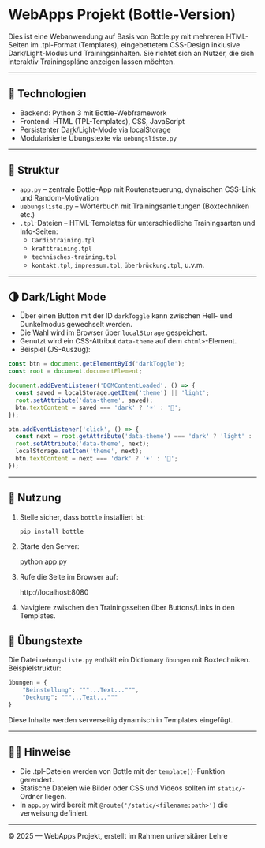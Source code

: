 
# WebApps Projekt (Bottle-Version)

Dies ist eine Webanwendung auf Basis von Bottle.py mit mehreren HTML-Seiten im .tpl-Format (Templates), eingebettetem CSS-Design inklusive Dark/Light-Modus und Trainingsinhalten. Sie richtet sich an Nutzer, die sich interaktiv Trainingspläne anzeigen lassen möchten.

---

## 🔧 Technologien

- Backend: Python 3 mit Bottle-Webframework
- Frontend: HTML (TPL-Templates), CSS, JavaScript
- Persistenter Dark/Light-Mode via localStorage
- Modularisierte Übungstexte via `uebungsliste.py`

---

## 📁 Struktur

- `app.py` – zentrale Bottle-App mit Routensteuerung, dynaischen CSS-Link und Random-Motivation
- `uebungsliste.py` – Wörterbuch mit Trainingsanleitungen (Boxtechniken etc.)
- `.tpl`-Dateien – HTML-Templates für unterschiedliche Trainingsarten und Info-Seiten:
  - `Cardiotraining.tpl`
  - `krafttraining.tpl`
  - `technisches-training.tpl`
  - `kontakt.tpl`, `impressum.tpl`, `überbrückung.tpl`, u.v.m.

---

## 🌗 Dark/Light Mode

- Über einen Button mit der ID `darkToggle` kann zwischen Hell- und Dunkelmodus gewechselt werden.
- Die Wahl wird im Browser über `localStorage` gespeichert.
- Genutzt wird ein CSS-Attribut `data-theme` auf dem `<html>`-Element.
- Beispiel (JS-Auszug):

```javascript
const btn = document.getElementById('darkToggle');
const root = document.documentElement;

document.addEventListener('DOMContentLoaded', () => {
  const saved = localStorage.getItem('theme') || 'light';
  root.setAttribute('data-theme', saved);
  btn.textContent = saved === 'dark' ? '☀️' : '🌙';
});

btn.addEventListener('click', () => {
  const next = root.getAttribute('data-theme') === 'dark' ? 'light' : 'dark';
  root.setAttribute('data-theme', next);
  localStorage.setItem('theme', next);
  btn.textContent = next === 'dark' ? '☀️' : '🌙';
});
```

---

## 📜 Nutzung

1. Stelle sicher, dass `bottle` installiert ist:
   ```bash
   pip install bottle
   ```

2. Starte den Server:

   python app.py
   

3. Rufe die Seite im Browser auf:
   
   http://localhost:8080
   

4. Navigiere zwischen den Trainingsseiten über Buttons/Links in den Templates.



## 🧠 Übungstexte

Die Datei `uebungsliste.py` enthält ein Dictionary `übungen` mit Boxtechniken. Beispielstruktur:

```python
übungen = {
    "Beinstellung": """...Text...""",
    "Deckung": """...Text..."""
}
```

Diese Inhalte werden serverseitig dynamisch in Templates eingefügt.

---

## 👨‍🏫 Hinweise

- Die .tpl-Dateien werden von Bottle mit der `template()`-Funktion gerendert.
- Statische Dateien wie Bilder oder CSS und Videos sollten im `static/`-Ordner liegen.
- In `app.py` wird bereit mit `@route('/static/<filename:path>')` die verweisung definiert.

---

© 2025 — WebApps Projekt, erstellt im Rahmen universitärer Lehre
